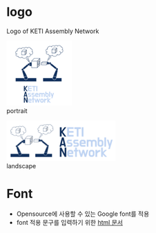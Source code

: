 # logo
Logo of KETI Assembly Network

<img src="https://github.com/KETI-AN/logo/blob/master/portrait.png?raw=true" width="30%"></img><br>
portrait

<img src="https://github.com/KETI-AN/logo/blob/master/landscape.PNG?raw=true" width="50%"></img><br>
landscape


# Font
- Opensource에 사용할 수 있는 Google font를 적용
- font 적용 문구를 입력하기 위한 [html 문서](font.html)
